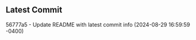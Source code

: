 
## Latest Commit
56777a5 - Update README with latest commit info (2024-08-29 16:59:59 -0400) <Yunxi-Zhou>
